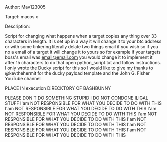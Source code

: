 Author: Mav123005

Target: macos x

Description:

Script for changing what happens when a target copies any thing over 33 characters in length. It is set up in a way it will change it to your btc address or with some tinkering literally delate two things email if you wish so if you no a email of a target it will change it to yours so for example if your targets boss's email was email@email.com you would change it to implement it after 15 characters to do that open python_script.txt and follow instructions. I only wrote the Ducky script for this so I would like to give my thanks to @kevthehermit for the ducky payload template and the John G. Fisher YouTube channel


PLACE IN execution DIRECKTORY OF BASHBUNNY


PLEASE DON'T DO SOMETHING STUPID I DO NOT CONDONE ILIGAL STUFF
I'am NOT RESPONSIBLE FOR WHAT YOU DECIDE TO DO WITH THIS
I'am NOT RESPONSIBLE FOR WHAT YOU DECIDE TO DO WITH THIS
I'am NOT RESPONSIBLE FOR WHAT YOU DECIDE TO DO WITH THIS
I'am NOT RESPONSIBLE FOR WHAT YOU DECIDE TO DO WITH THIS
I'am NOT RESPONSIBLE FOR WHAT YOU DECIDE TO DO WITH THIS
I'am NOT RESPONSIBLE FOR WHAT YOU DECIDE TO DO WITH THIS
I'am NOT RESPONSIBLE FOR WHAT YOU DECIDE TO DO WITH THIS
